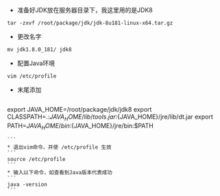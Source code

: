 * 准备好JDK放在服务器目录下，我这里用的是JDK8
```
tar -zxvf /root/package/jdk/jdk-8u181-linux-x64.tar.gz
```
* 更改名字
```
mv jdk1.8.0_181/ jdk8
```
* 配置Java环境
```
vim /etc/profile
```
* 末尾添加
```
``````
export JAVA_HOME=/root/package/jdk/jdk8
export CLASSPATH=.:${JAVA_HOME}/lib/tools.jar:${JAVA_HOME}/jre/lib/dt.jar
export PATH=${JAVA_HOME}/bin:${JAVA_HOME}/jre/bin:$PATH
``````
```
* 退出vim命令，并使 /etc/profile 生效
```
source /etc/profile
```
* 输入以下命令，如查看到Java版本代表成功
```
java -version
```
